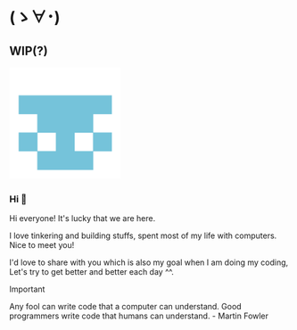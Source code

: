 # (ゝ∀･)

## WIP(?)
<!-- markdownlint-disable MD033 -->
<picture>
 <source media="(prefers-color-scheme: dark)" srcset="assets/black.png">
 <source media="(prefers-color-scheme: light)" srcset="assets/light.png">
 <img alt="Just a tiny default avatar" src="assets/light.png" width="200">
</picture>
<!-- markdownlint-enable MD033 -->

<!-- ### Hi :hatching_chick: -->
### Hi 🐣

Hi everyone! It's lucky that we are here.

I love tinkering and building stuffs, spent most of my life with computers. Nice to meet you!

I'd love to share with you which is also my goal when I am doing my coding, Let's try to get better and better each day ^^.

> [!IMPORTANT]
> Any fool can write code that a computer can understand. Good programmers write code that humans can understand.  - Martin Fowler

<!--
**han911976/han911976** is a ✨ _special_ ✨ repository because its `README.md` (this file) appears on your GitHub profile.

Here are some ideas to get you started:

- 🔭 I’m currently working on ...
- 🌱 I’m currently learning ...
- 👯 I’m looking to collaborate on ...
- 🤔 I’m looking for help with ...
- 💬 Ask me about ...
- 📫 How to reach me: ...
- 😄 Pronouns: ...
- ⚡ Fun fact: ...
-->
